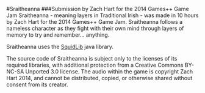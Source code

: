#Sraitheanna
###Submission by Zach Hart for the 2014 Games++ Game Jam
Sraitheanna - meaning layers in Traditional Irish - was made in 10 hours by Zach Hart for the 2014 Games++ Game Jam. Sraitheanna follows a nameless character as they fight with their own mind through layers of memory to try and remember... anything.

Sraitheanna uses the [SquidLib](https://github.com/SquidPony/SquidLib) java library.


The source code of Sraitheanna is subject only to the licenses of its required libraries, with additional protection from a Creative Commons BY-NC-SA Unported 3.0 license. The audio within the game is copyright Zach Hart 2014, and cannot be distributed, copied, or otherwise shared without consent from its creator.
